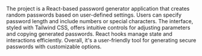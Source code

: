 The project is a React-based password generator application that creates random passwords based on user-defined settings. Users can specify password length and include numbers or special characters. The interface, styled with Tailwind CSS, offers intuitive controls for adjusting parameters and copying generated passwords. React hooks manage state and interactions efficiently. Overall, it's a user-friendly tool for generating secure passwords with customizable options.
